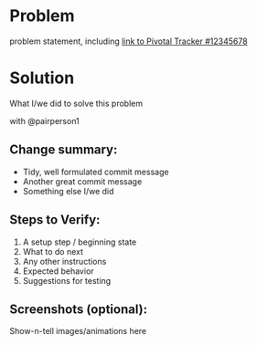 Problem
=======
problem statement, including
[link to Pivotal Tracker #12345678](https://www.pivotaltracker.com/story/show/12345678)

Solution
========
What I/we did to solve this problem

with @pairperson1

Change summary:
---------------
* Tidy, well formulated commit message
* Another great commit message
* Something else I/we did

Steps to Verify:
----------------
1. A setup step / beginning state
1. What to do next
1. Any other instructions
1. Expected behavior
1. Suggestions for testing

Screenshots (optional):
-----------------------
Show-n-tell images/animations here

